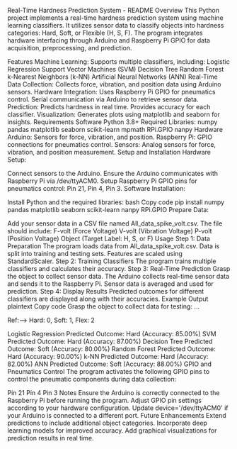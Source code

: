 Real-Time Hardness Prediction System - README
Overview
This Python project implements a real-time hardness prediction system using machine learning classifiers. It utilizes sensor data to classify objects into hardness categories: Hard, Soft, or Flexible (H, S, F). The program integrates hardware interfacing through Arduino and Raspberry Pi GPIO for data acquisition, preprocessing, and prediction.

Features
Machine Learning: Supports multiple classifiers, including:
Logistic Regression
Support Vector Machines (SVM)
Decision Tree
Random Forest
k-Nearest Neighbors (k-NN)
Artificial Neural Networks (ANN)
Real-Time Data Collection:
Collects force, vibration, and position data using Arduino sensors.
Hardware Integration:
Uses Raspberry Pi GPIO for pneumatics control.
Serial communication via Arduino to retrieve sensor data.
Prediction:
Predicts hardness in real time.
Provides accuracy for each classifier.
Visualization:
Generates plots using matplotlib and seaborn for insights.
Requirements
Software
Python 3.8+
Required Libraries:
numpy
pandas
matplotlib
seaborn
scikit-learn
mpmath
RPi.GPIO
nanpy
Hardware
Arduino:
Sensors for force, vibration, and position.
Raspberry Pi:
GPIO connections for pneumatics control.
Sensors:
Analog sensors for force, vibration, and position measurement.
Setup and Installation
Hardware Setup:

Connect sensors to the Arduino.
Ensure the Arduino communicates with Raspberry Pi via /dev/ttyACM0.
Setup Raspberry Pi GPIO pins for pneumatics control:
Pin 21, Pin 4, Pin 3.
Software Installation:

Install Python and the required libraries:
bash
Copy code
pip install numpy pandas matplotlib seaborn scikit-learn nanpy RPi.GPIO
Prepare Data:

Add your sensor data in a CSV file named All_data_spike_volt.csv. The file should include:
F-volt (Force Voltage)
V-volt (Vibration Voltage)
P-volt (Position Voltage)
Object (Target Label: H, S, or F)
Usage
Step 1: Data Preparation
The program loads data from All_data_spike_volt.csv.
Data is split into training and testing sets.
Features are scaled using StandardScaler.
Step 2: Training Classifiers
The program trains multiple classifiers and calculates their accuracy.
Step 3: Real-Time Prediction
Grasp the object to collect sensor data.
The Arduino collects real-time sensor data and sends it to the Raspberry Pi.
Sensor data is averaged and used for prediction.
Step 4: Display Results
Predicted outcomes for different classifiers are displayed along with their accuracies.
Example Output
plaintext
Copy code
Grasp the object to collect data for testing:
...

Ref:--> Hard: 0, Soft: 1, Flex: 2

Logistic Regression Predicted Outcome: Hard (Accuracy: 85.00%)
SVM Predicted Outcome: Hard (Accuracy: 87.00%)
Decision Tree Predicted Outcome: Soft (Accuracy: 80.00%)
Random Forest Predicted Outcome: Hard (Accuracy: 90.00%)
k-NN Predicted Outcome: Hard (Accuracy: 82.00%)
ANN Predicted Outcome: Soft (Accuracy: 88.00%)
GPIO and Pneumatics Control
The program activates the following GPIO pins to control the pneumatic components during data collection:

Pin 21
Pin 4
Pin 3
Notes
Ensure the Arduino is correctly connected to the Raspberry Pi before running the program.
Adjust GPIO pin settings according to your hardware configuration.
Update device='/dev/ttyACM0' if your Arduino is connected to a different port.
Future Enhancements
Extend predictions to include additional object categories.
Incorporate deep learning models for improved accuracy.
Add graphical visualizations for prediction results in real time.
